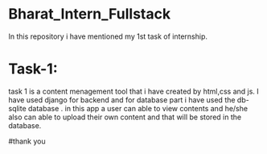 # Bharat_Intern_Fullstack
In this repository i have mentioned my 1st task of internship.
# Task-1:
task 1 is a content menagement tool that i have created by html,css and js.
I have used django for backend and for database part i have used the db-sqlite database .
in this app a user can able to view contents and he/she also can able to upload their own content and that will be stored in the database.

#thank you
